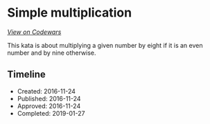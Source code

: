 # Simple multiplication
[*View on Codewars*](https://www.codewars.com/kata/simple-multiplication)

This kata is about multiplying a given number by eight if it is an even number and by nine otherwise.

## Timeline
- Created: 2016-11-24
- Published: 2016-11-24
- Approved: 2016-11-24
- Completed: 2019-01-27